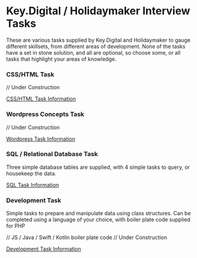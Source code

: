 # Key.Digital / Holidaymaker Interview Tasks
These are various tasks supplied by Key.Digital and Holidaymaker to gauge different skillsets, from different areas of development. None of the tasks have a set in stone solution, and all are optional, so choose some, or all tasks that highlight your areas of knowledge.

### CSS/HTML Task
// Under Construction

[CSS/HTML Task Information](task-css/task-css.md)

### Wordpress Concepts Task
// Under Construction

[Wordpress Task Information](task-wp/task-wp.md)

### SQL / Relational Database Task
Three simple database tables are supplied, with 4 simple tasks to query, or housekeep the data.

[SQL Task Information](task-sql/task-sql.md)

### Development Task
Simple tasks to prepare and manipulate data using class structures. Can be completed using a language of your choice, with boiler plate code supplied for PHP

// JS / Java / Swift / Kotlin boiler plate code
// Under Construction

[Development Task Information](task-dev/task-dev.md)